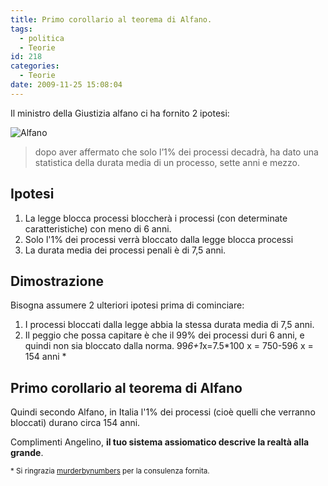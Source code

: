 ```yaml
---
title: Primo corollario al teorema di Alfano.
tags:
  - politica
  - Teorie
id: 218
categories:
  - Teorie
date: 2009-11-25 15:08:04
---
```


Il ministro della Giustizia alfano ci ha fornito 2 ipotesi:

![](http://www.lastampa.it/redazione/cmssezioni/politica/200911images/angelino_alfano01g.jpg "Alfano")
> dopo aver affermato che solo l’1% dei processi decadrà, ha dato una statistica della durata media di un processo, sette anni e mezzo.

## Ipotesi

1.  La legge blocca processi bloccherà i processi (con determinate caratteristiche) con meno di 6 anni.
2.  Solo l'1% dei processi verrà bloccato dalla legge blocca processi
3.  La durata media dei processi penali è di 7,5 anni.

## Dimostrazione

Bisogna assumere 2 ulteriori ipotesi prima di cominciare:

1.  I processi bloccati dalla legge abbia la stessa durata media di 7,5 anni.
2.  Il peggio che possa capitare è che il 99% dei processi duri 6 anni, e quindi non sia bloccato dalla norma.
99*6+1*x=7.5*100
x = 750-596
x = 154 anni *

## Primo corollario al teorema di Alfano

Quindi secondo Alfano, in Italia l'1% dei processi (cioè quelli che verranno bloccati) durano circa 154 anni.

Complimenti Angelino, **il tuo sistema assiomatico descrive la realtà alla grande**.

<small>* Si ringrazia [murderbynumbers](http://www.murderbynumbers.it/) per la consulenza fornita.</small>